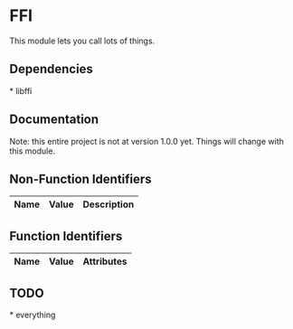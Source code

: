 # FFI
This module lets you call lots of things.

## Dependencies
\* libffi

## Documentation
Note: this entire project is not at version 1.0.0 yet. Things will change with this module.

Non-Function Identifiers
---
| Name | Value | Description |
| --- | --- | --- |

Function Identifiers
---
| Name | Value | Attributes |
| --- | --- | --- |

## TODO
\* everything